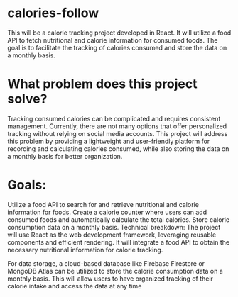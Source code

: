 # calories-follow

This will be a calorie tracking project developed in React. It will utilize a food API to fetch nutritional and calorie information for consumed foods. The goal is to facilitate the tracking of calories consumed and store the data on a monthly basis.

# What problem does this project solve?
Tracking consumed calories can be complicated and requires consistent management. Currently, there are not many options that offer personalized tracking without relying on social media accounts. This project will address this problem by providing a lightweight and user-friendly platform for recording and calculating calories consumed, while also storing the data on a monthly basis for better organization.

# Goals:

Utilize a food API to search for and retrieve nutritional and calorie information for foods.
Create a calorie counter where users can add consumed foods and automatically calculate the total calories.
Store calorie consumption data on a monthly basis.
Technical breakdown:
The project will use React as the web development framework, leveraging reusable components and efficient rendering. It will integrate a food API to obtain the necessary nutritional information for calorie tracking.

For data storage, a cloud-based database like Firebase Firestore or MongoDB Atlas can be utilized to store the calorie consumption data on a monthly basis. This will allow users to have organized tracking of their calorie intake and access the data at any time
